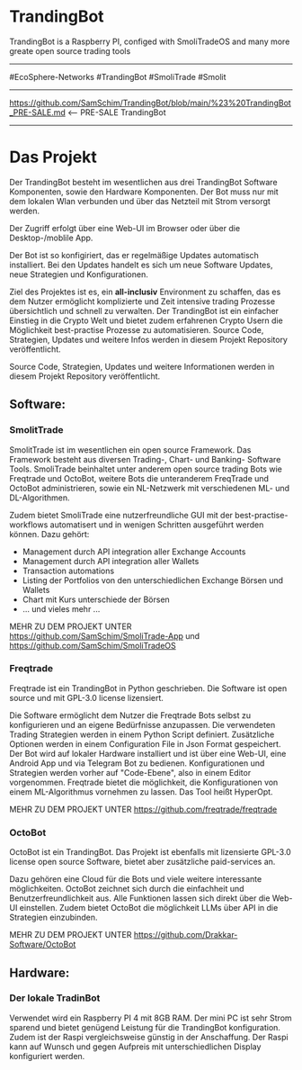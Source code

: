# TrandingBot
TrandingBot is a Raspberry PI, configed with SmoliTradeOS and many more greate open source trading tools

___
#EcoSphere-Networks #TrandingBot #SmoliTrade #Smolit 
___
https://github.com/SamSchim/TrandingBot/blob/main/%23%20TrandingBot_PRE-SALE.md     <-- PRE-SALE TrandingBot
___



# Das Projekt
Der TrandingBot besteht im wesentlichen aus drei TrandingBot Software Komponenten, sowie den Hardware Komponenten.
Der Bot muss nur mit dem lokalen Wlan verbunden und über das Netzteil mit Strom versorgt werden.

Der Zugriff erfolgt über eine Web-UI im Browser oder über die Desktop-/moblile App.

Der Bot ist so konfigiriert, das er regelmäßige Updates automatisch installiert. Bei den Updates handelt es sich um neue Software Updates, neue Strategien und Konfigurationen.

Ziel des Projektes ist es, ein **all-inclusiv** Environment zu schaffen, das es dem Nutzer ermöglicht komplizierte und Zeit intensive trading Prozesse übersichtlich und schnell zu verwalten. Der TrandingBot ist ein einfacher Einstieg in die Crypto Welt und bietet zudem erfahrenen Crypto Usern die Möglichkeit best-practise Prozesse zu automatisieren. Source Code, Strategien, Updates und weitere Infos werden in diesem Projekt Repository veröffentlicht.

Source Code, Strategien, Updates und weitere Informationen werden in diesem Projekt Repository veröffentlicht.

## Software:

### SmolitTrade
SmolitTrade ist im wesentlichen ein open source Framework. 
Das Framework besteht aus diversen Trading-, Chart- und Banking- Software Tools. SmoliTrade beinhaltet unter anderem open source trading Bots wie Freqtrade und OctoBot, weitere Bots die unteranderem FreqTrade und OctoBot administrieren, sowie ein NL-Netzwerk mit verschiedenen ML- und DL-Algorithmen. 

Zudem bietet SmoliTrade eine nutzerfreundliche GUI mit der best-practise-workflows automatisert und in wenigen Schritten ausgeführt werden können. Dazu gehört:

- Management durch API integration aller Exchange Accounts
- Management durch API integration aller Wallets
- Transaction automations
- Listing der Portfolios von den unterschiedlichen Exchange Börsen und Wallets
- Chart mit Kurs unterschiede der Börsen
- ... und vieles mehr ...

MEHR ZU DEM PROJEKT UNTER https://github.com/SamSchim/SmoliTrade-App und https://github.com/SamSchim/SmoliTradeOS

### Freqtrade
Freqtrade ist ein TrandingBot in Python geschrieben. Die Software ist open source und mit  GPL-3.0 license  lizensiert. 

Die Software ermöglicht dem Nutzer die Freqtrade Bots selbst zu konfigurieren und an eigene Bedürfnisse anzupassen. Die verwendeten Trading Strategien werden in einem Python Script definiert. Zusätzliche Optionen werden in einem Configuration File in Json Format gespeichert.
Der Bot wird auf lokaler Hardware installiert und ist über eine Web-UI, eine Android App und via Telegram Bot zu bedienen. 
Konfigurationen und Strategien werden vorher auf "Code-Ebene", also in einem Editor vorgenommen.
Freqtrade bietet die möglichkeit, die Konfigurationen von einem ML-Algorithmus vornehmen zu lassen. Das Tool heißt HyperOpt.

MEHR ZU DEM PROJEKT UNTER https://github.com/freqtrade/freqtrade

### OctoBot
OctoBot ist ein TrandingBot. Das Projekt ist ebenfalls mit lizensierte GPL-3.0 license open source Software, bietet aber zusätzliche paid-services an. 

Dazu gehören eine Cloud für die Bots und viele weitere interessante möglichkeiten.
OctoBot zeichnet sich durch die einfachheit und Benutzerfreundlichkeit aus. Alle Funktionen lassen sich direkt über die Web-UI einstellen. Zudem bietet OctoBot die möglichkeit LLMs über API in die Strategien einzubinden.

MEHR ZU DEM PROJEKT UNTER https://github.com/Drakkar-Software/OctoBot

## Hardware:

### Der lokale TradinBot
Verwendet wird ein Raspberry PI 4 mit 8GB RAM. Der mini PC ist sehr Strom sparend und bietet genügend Leistung für die TrandingBot konfiguration. Zudem ist der Raspi vergleichsweise günstig in der Anschaffung.
Der Raspi kann auf Wunsch und gegen Aufpreis mit unterschiedlichen Display konfiguriert werden. 


